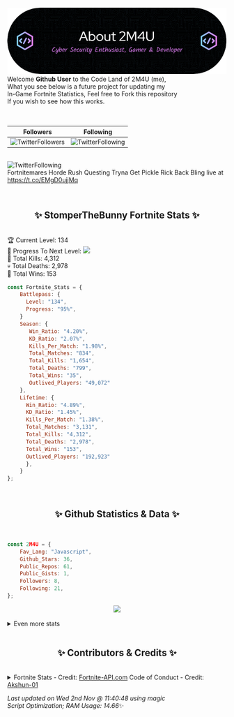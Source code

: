 
  ![Header](./src/github-banner.png)
  <br>
  Welcome **Github User** to the Code Land of 2M4U (me),<br>
  What you see below is a future project for updating my<br>
  In-Game Fortnite Statistics, Feel free to Fork this repository<br>
  If you wish to see how this works.
  <br><br>
  <br>
  
  | Followers  | Following |
  | ---------- |:---------:|
  | ![TwitterFollowers](https://img.shields.io/badge/Twitter%20Followers-78-blue)  | ![TwitterFollowing](https://img.shields.io/badge/Twitter%20Following-218-blue)  |


  <br>![TwitterFollowing](https://img.shields.io/badge/Latest%20Tweet--blue)<br>
  Fortnitemares Horde Rush Questing Tryna Get Pickle Rick Back Bling live at https://t.co/EMgD0ujjMq
   
  <br><h2 align="center"> ✨ StomperTheBunny Fortnite Stats ✨</h2><br>
  🏆 Current Level: 134<br>
  🎉 Progress To Next Level: ![](https://geps.dev/progress/95)<br>
  🎯 Total Kills: 4,312<br>
  💀 Total Deaths: 2,978<br>
  👑 Total Wins: 153<br>

```js
const Fortnite_Stats = {
    Battlepass: {
      Level: "134",
      Progress: "95%",    
    }
    Season: { 
       Win_Ratio: "4.20%",
       KD_Ratio: "2.07%",
       Kills_Per_Match: "1.98%",
       Total_Matches: "834",
       Total_Kills: "1,654",
       Total_Deaths: "799",
       Total_Wins: "35",
       Outlived_Players: "49,072"
    },
    Lifetime: {
      Win_Ratio: "4.89%",
      KD_Ratio: "1.45%",
      Kills_Per_Match: "1.38%",
      Total_Matches: "3,131",
      Total_Kills: "4,312",
      Total_Deaths: "2,978",
      Total_Wins: "153",
      Outlived_Players: "192,923"
      },
    }
}; 
```


<br><h2 align="center"> ✨ Github Statistics & Data ✨</h2><br>

```js
const 2M4U = {
    Fav_Lang: "Javascript",
    Github_Stars: 36,
    Public_Repos: 61,
    Public_Gists: 1,
    Followers: 8,
    Following: 21,
}; 
```

<p align="center">
<img src="https://github-readme-streak-stats.herokuapp.com/?user=2M4U&theme=tokyonight">
</p>
<details>
  <summary>
      Even more stats
  </summary>
  <p align="center">
    <img src="https://github-profile-trophy.vercel.app/?username=2M4U&theme=dracula">
    <img src="https://github-readme-stats.vercel.app/api?username=2M4U&theme=tokyonight&count_private=true&show_icons=true&include_all_commits=true">
  </p>
</details>
<br><h2 align="center"> ✨ Contributors & Credits ✨</h2><br>
<details>
  <summary>
      Fortnite Stats - Credit: <a href="https://fortnite-api.com/?utm_source=github.com/2M4U/2M4U">Fortnite-API.com</a>
      Code of Conduct - Credit: <a href="https://github.com/Akshun-01">Akshun-01</a>
  </summary>
</details>

<!-- Last updated on Wed Nov 02 2022 11:40:48 GMT+0000 (Coordinated Universal Time) ;-;-->
<i>Last updated on  Wed 2nd Nov @ 11:40:48 using magic<br>
Script Optimization; RAM Usage: 14.66</i>✨
